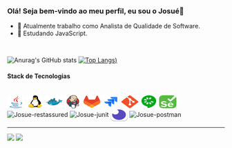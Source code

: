### Olá! Seja bem-vindo ao meu perfil, eu sou o Josué👋


- 🔭 Atualmente trabalho como Analista de Qualidade de Software.
- 🌱 Estudando JavaScript.

<div style="display: inline_block"><br>
  
![Anurag's GitHub stats](https://github-readme-stats.vercel.app/api?username=Josue-07&show_icons=true&theme=tokyonight)
[![Top Langs](https://github-readme-stats.vercel.app/api/top-langs/?username=Josue-07&layout=compact&theme=tokyonight))](https://github.com/Josue-07/github-readme-stats)

</div>
  
#### Stack de Tecnologias 
<div style="display: inline_block"><br>
  <img align="center" alt="Josue-java" height="30" width="40" src="https://github.com/devicons/devicon/blob/master/icons/java/java-original.svg">
  <img align="center" alt="Josue-linux" height="30" width="40" src="https://github.com/devicons/devicon/blob/master/icons/linux/linux-original.svg">
  <img align="center" alt="Josue-docker" height="30" width="40" src="https://github.com/devicons/devicon/blob/master/icons/docker/docker-original.svg">
  <img align="center" alt="Josue-jenkins" height="30" width="40" src="https://github.com/devicons/devicon/blob/master/icons/jenkins/jenkins-original.svg">
  <img align="center" alt="Josue-gitlab" height="30" width="40" src="https://github.com/devicons/devicon/blob/master/icons/gitlab/gitlab-original.svg">
  <img align="center" alt="Josue-jira" height="30" width="40" src="https://github.com/devicons/devicon/blob/master/icons/jira/jira-original.svg">
  <img align="center" alt="Josue-git" height="30" width="40" src="https://github.com/devicons/devicon/blob/master/icons/git/git-original.svg">
  <img align="center" alt="Josue-cucumber" height="30" width="40" src="https://github.com/devicons/devicon/blob/master/icons/cucumber/cucumber-plain.svg">
  <img align="center" alt="Josue-selenium" height="30" width="40" src="https://github.com/tandpfun/skill-icons/blob/main/icons/Selenium.svg">
  <img align="center" alt="Josue-restassured" height="30" width="40" src="https://github.com/rest-assured/rest-assured.github.io/blob/master/img/logo-transparent.png">
  <img align="center" alt="Josue-junit" height="30" width="40" src="https://github.com/junit-team/junit5/blob/86465f4f491219ad0c0cf9c64eddca7b0edeb86f/assets/img/junit5-logo.svg">
   <img align="center" alt="Josue-insomnia" height="30" width="40" src="https://github.com/Kong/insomnia-design-assets/blob/master/export/Icon.svg">
   <img align="center" alt="Josue-postman" height="30" width="40" src="https://github.com/flathub/com.getpostman.Postman/blob/master/logo-mark.svg">    

</div>
  
  ---
  
<div> 
  <a href = "mailto:josuelima875@gmail.com"><img src="https://img.shields.io/badge/-Gmail-%23333?style=for-the-badge&logo=gmail&logoColor=white" target="_blank"></a>
  <a href="https://www.linkedin.com/in/josu%C3%A9-lima-a6040418a/" target="_blank"><img src="https://img.shields.io/badge/-LinkedIn-%230077B5?style=for-the-badge&logo=linkedin&logoColor=white" target="_blank"></a> 
  
</div>
